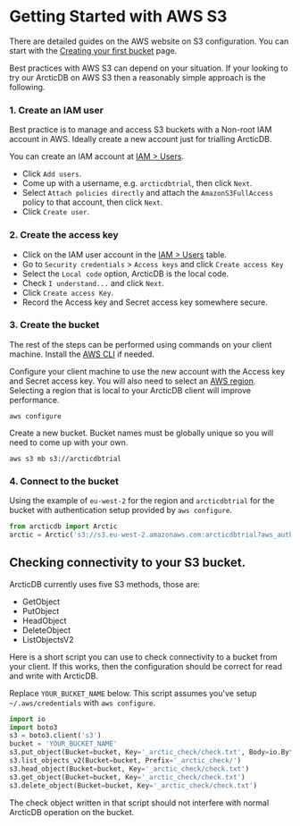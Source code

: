 # Getting Started with AWS S3

There are detailed guides on the AWS website on S3 configuration.  You can start with the [Creating your first bucket](https://docs.aws.amazon.com/AmazonS3/latest/userguide/creating-bucket.html) page.

Best practices with AWS S3 can depend on your situation.  If your looking to try our ArcticDB on AWS S3 then a reasonably simple approach is the following.

### 1. Create an IAM user

Best practice is to manage and access S3 buckets with a Non-root IAM account in AWS.   Ideally create a new account just for trialling ArcticDB.

You can create an IAM account at [IAM > Users](https://console.aws.amazon.com/iamv2/home#/users).
- Click `Add users`.
- Come up with a username, e.g. `arcticdbtrial`, then click `Next`.
- Select `Attach policies directly` and attach the `AmazonS3FullAccess` policy to that account, then click `Next`.
- Click `Create user`.

### 2. Create the access key

- Click on the IAM user account in the [IAM > Users](https://console.aws.amazon.com/iamv2/home#/users) table.
- Go to `Security credentials` > `Access keys` and click `Create access Key`
- Select the `Local code` option, ArcticDB is the local code.
- Check `I understand...` and click `Next`.
- Click `Create access Key`.
- Record the Access key and Secret access key somewhere secure.

### 3. Create the bucket

The rest of the steps can be performed using commands on your client machine.  Install the [AWS CLI](https://docs.aws.amazon.com/cli/latest/userguide/getting-started-install.html) if needed.

Configure your client machine to use the new account with the Access key and Secret access key.
You will also need to select an [AWS region](https://docs.aws.amazon.com/general/latest/gr/rande.html).
Selecting a region that is local to your ArcticDB client will improve performance.
```
aws configure
```

Create a new bucket.  Bucket names must be globally unique so you will need to come up with your own.
```
aws s3 mb s3://arcticdbtrial
```

### 4. Connect to the bucket

Using the example of `eu-west-2` for the region and `arcticdbtrial` for the bucket with authentication setup provided by `aws configure`.
```python
from arcticdb import Arctic
arctic = Arctic('s3://s3.eu-west-2.amazonaws.com:arcticdbtrial?aws_auth=true')
```

## Checking connectivity to your S3 bucket.

ArcticDB currently uses five S3 methods, those are:
- GetObject
- PutObject
- HeadObject
- DeleteObject
- ListObjectsV2

Here is a short script you can use to check connectivity to a bucket from your client.  If this works, then the configuration should be correct for read and write with ArcticDB.

Replace `YOUR_BUCKET_NAME` below.  This script assumes you've setup `~/.aws/credentials` with `aws configure`.  
```python
import io
import boto3
s3 = boto3.client('s3')
bucket = 'YOUR_BUCKET_NAME'
s3.put_object(Bucket=bucket, Key='_arctic_check/check.txt', Body=io.BytesIO(b'check file contents'))
s3.list_objects_v2(Bucket=bucket, Prefix='_arctic_check/')
s3.head_object(Bucket=bucket, Key='_arctic_check/check.txt')
s3.get_object(Bucket=bucket, Key='_arctic_check/check.txt')
s3.delete_object(Bucket=bucket, Key='_arctic_check/check.txt')
```
The check object written in that script should not interfere with normal ArcticDB operation on the bucket.
